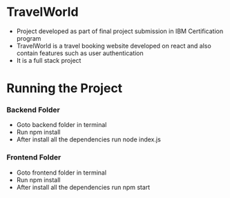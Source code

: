 # TravelWorld
- Project developed as part of final project submission in IBM Certification program
- TravelWorld is a travel booking website developed on react and also contain features such as user authentication
- It is a full stack project

# Running the Project

### Backend Folder
- Goto backend folder in terminal
- Run npm install
- After install all the dependencies run node index.js

### Frontend Folder
- Goto frontend folder in terminal
- Run npm install
- After install all the dependencies run npm start
